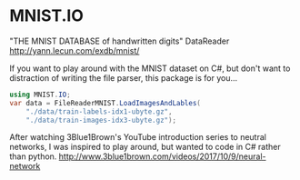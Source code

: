 # MNIST.IO
"THE MNIST DATABASE of handwritten digits" DataReader http://yann.lecun.com/exdb/mnist/

If you want to play around with the MNIST dataset on C#, but don't want to distraction of writing the file parser, this package is for you...

```c#
using MNIST.IO;
var data = FileReaderMNIST.LoadImagesAndLables(
    "./data/train-labels-idx1-ubyte.gz",
    "./data/train-images-idx3-ubyte.gz");
```

After watching 3Blue1Brown's YouTube introduction series to neutral networks, I was inspired to play around, but wanted to code in C# rather than python. http://www.3blue1brown.com/videos/2017/10/9/neural-network